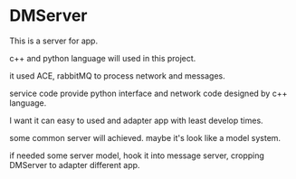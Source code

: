 # DMServer

This is a server for app.

c++ and python language will used in this project.

it used ACE, rabbitMQ to process network and messages.

service code provide python interface and network code designed by c++ language.

I want it can easy to used and adapter app with least develop times.

some common server will achieved. maybe it's look like a model system.

if needed some server model, hook it into message server, cropping DMServer to adapter different app.
